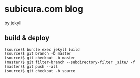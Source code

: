 # subicura.com blog

by jekyll

## build & deploy

```
(source)$ bundle exec jekyll build
(source)$ git branch -D master
(source)$ git checkout -b master
(master)$ git filter-branch --subdirectory-filter _site/ -f
(master)$ git push --all
(source)$ git checkout -b source
```
